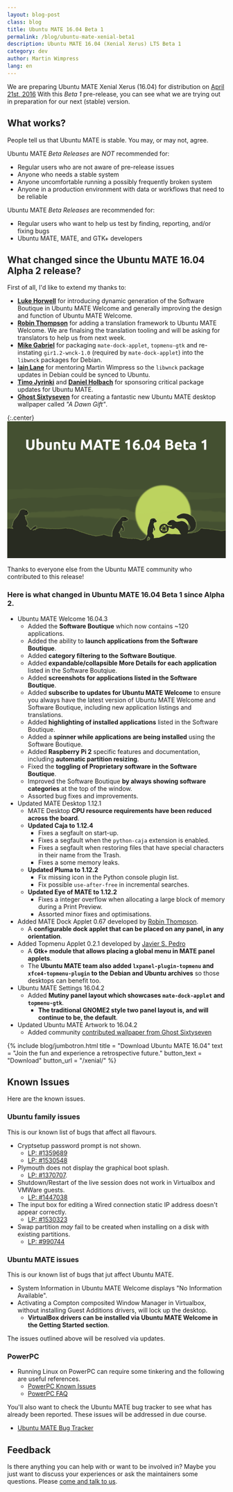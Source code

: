 ```yaml
---
layout: blog-post
class: blog
title: Ubuntu MATE 16.04 Beta 1
permalink: /blog/ubuntu-mate-xenial-beta1
description: Ubuntu MATE 16.04 (Xenial Xerus) LTS Beta 1
category: dev
author: Martin Wimpress
lang: en
---
```


We are preparing Ubuntu MATE Xenial Xerus (16.04) for distribution on
[April 21st, 2016](https://wiki.ubuntu.org/XenialXerus/ReleaseSchedule)
With this *Beta 1* pre-release, you can see what we are trying out in
preparation for our next (stable) version.

## What works?

People tell us that Ubuntu MATE is stable. You may, or may not, agree.

Ubuntu MATE *Beta Releases* are *NOT* recommended for:

  * Regular users who are not aware of pre-release issues
  * Anyone who needs a stable system
  * Anyone uncomfortable running a possibly frequently broken system
  * Anyone in a production environment with data or workflows that need to be reliable

Ubuntu MATE *Beta Releases* are recommended for:

  * Regular users who want to help us test by finding, reporting, and/or fixing bugs
  * Ubuntu MATE, MATE, and GTK+ developers

## What changed since the Ubuntu MATE 16.04 Alpha 2 release?

First of all, I'd like to extend my thanks to:

  * **[Luke Horwell](https://ubuntu-mate.community/users/lah7/)** for introducing dynamic generation of the Software Boutique in Ubuntu MATE Welcome and generally improving the design and function of Ubuntu MATE Welcome.
  * **[Robin Thompson](https://github.com/robint99)** for adding a translation framework to Ubuntu MATE Welcome. We are finalsing the translation tooling and will be asking for translators to help us from next week.
  * **[Mike Gabriel](https://sunweavers.net/blog/)** for packaging `mate-dock-applet`, `topmenu-gtk` and re-instating `gir1.2-wnck-1.0` (required by `mate-dock-applet`) into the `libwnck` packages for Debian.
  * **[Iain Lane](https://launchpad.net/~laney)** for mentoring Martin Wimpress so the `libwnck` package updates in Debian could be synced to Ubuntu.
  * **[Timo Jyrinki](https://launchpad.net/~timo-jyrinki)** and **[Daniel Holbach](https://launchpad.net/~dholbach)** for sponsoring critical package updates for Ubuntu MATE.
  * **[Ghost Sixtyseven](https://www.youtube.com/channel/UCglkWuyZDppWD2BVsyI4r3A)** for creating a fantastic new Ubuntu MATE desktop wallpaper called *"A Dawn Gift"*.

{:.center}
![Ubuntu MATE 16.04 Beta 1](/gallery/blog/ubuntu-mate-1604-beta1.png)

Thanks to everyone else from the Ubuntu MATE community who contributed to this release!

### Here is what changed in Ubuntu MATE 16.04 Beta 1 since Alpha 2.

  * Ubuntu MATE Welcome 16.04.3
    * Added the **Software Boutique** which now contains ~120 applications.
    * Added the ability to **launch applications from the Software Boutique**.
    * Added **category filtering to the Software Boutique**.
    * Added **expandable/collapsible More Details for each application** listed in the Software Boutqiue.
    * Added **screenshots for applications listed in the Software Boutique**.
    * Added **subscribe to updates for Ubuntu MATE Welcome** to ensure you always have the latest version of Ubuntu MATE Welcome and Software Boutique, including new application listings and translations.
    * Added **highlighting of installed applications** listed in the Software Boutique.
    * Added a **spinner while applications are being installed** using the Software Boutique.
    * Added **Raspberry Pi 2** specific features and documentation, including **automatic partition resizing**.
    * Fixed the **toggling of Proprietary software in the Software Boutique**.
    * Improved the Software Boutique **by always showing software categories** at the top of the window.
    * Assorted bug fixes and improvements.
  * Updated MATE Desktop 1.12.1
    * MATE Desktop **CPU resource requirements have been reduced across the board**.
    * **Updated Caja to 1.12.4**
      * Fixes a segfault on start-up.
      * Fixes a segfault when the `python-caja` extension is enabled.
      * Fixes a segfault when restoring files that have special characters in their name from the Trash.
      * Fixes a some memory leaks.
    * **Updated Pluma to 1.12.2**
      * Fix missing icon in the Python console plugin list.
      * Fix possible `use-after-free` in incremental searches.
    * **Updated Eye of MATE to 1.12.2**
      * Fixes a integer overflow when allocating a large block of memory during a Print Preview.
      * Assorted minor fixes and optimisations.
  * Added MATE Dock Applet 0.67 developed by [Robin Thompson](https://github.com/robint99).
    * A **configurable dock applet that can be placed on any panel, in any orientation**.
  * Added Topmenu Applet 0.2.1 developed by [Javier S. Pedro](https://javispedro.com/me.html)
    * A **Gtk+ module that allows placing a global menu in MATE panel applets**.
    * The **Ubuntu MATE team also added `lxpanel-plugin-topmenu` and `xfce4-topmenu-plugin` to the Debian and Ubuntu archives** so those desktops can benefit too.
  * Ubuntu MATE Settings 16.04.2
    * Added **Mutiny panel layout which showcases `mate-dock-applet` and `topmenu-gtk`**.
      * **The traditional GNOME2 style two panel layout is, and will continue to be, the default**.
  * Updated Ubuntu MATE Artwork to 16.04.2
    * Added community [contributed wallpaper from Ghost Sixtyseven](https://ubuntu-mate.community/t/wallpaper-a-dawn-gift-xenial-xerus/3925)

{% include blog/jumbotron.html
    title = "Download Ubuntu MATE 16.04"
    text = "Join the fun and experience a retrospective future."
    button_text = "Download"
    button_url = "/xenial/"
%}

## Known Issues

Here are the known issues.

### Ubuntu family issues

This is our known list of bugs that affect all flavours.

  * Cryptsetup password prompt is not shown.
    * [LP: #1359689](https://bugs.launchpad.net/bugs/1359689)
    * [LP: #1530548](https://bugs.launchpad.net/bugs/1530548)
  * Plymouth does not display the graphical boot splash.
    * [LP: #1370707](https://bugs.launchpad.net/bugs/1370707).
  * Shutdown/Restart of the live session does not work in Virtualbox and VMWare guests.
    * [LP: #1447038](https://bugs.launchpad.net/bugs/1447038)
  * The input box for editing a Wired connection static IP address doesn't appear correctly.
    * [LP: #1530323](https://bugs.launchpad.net/bugs/1530323)
  * Swap partition *may* fail to be created when installing on a disk with existing partitions.
    * [LP: #990744](https://bugs.launchpad.net/bugs/990744)

### Ubuntu MATE issues

This is our known list of bugs that jut affect Ubuntu MATE.

  * System Information in Ubuntu MATE Welcome displays "No Information Available".
  * Activating a Compton composited Window Manager in Virtualbox, without installing Guest Additions drivers, will lock up the desktop.
    * **VirtualBox drivers can be installed via Ubuntu MATE Welcome in the Getting Started section**.

The issues outlined above will be resolved via updates.

### PowerPC

  * Running Linux on PowerPC can require some tinkering and the following are useful references.
    * [PowerPC Known Issues](https://wiki.ubuntu.com/PowerPCKnownIssues)
    * [PowerPC FAQ](https://wiki.ubuntu.com/PowerPCFAQ)

You'll also want to check the Ubuntu MATE bug tracker to see what has already
been reported. These issues will be addressed in due course.

  * [Ubuntu MATE Bug Tracker](https://bugs.launchpad.net/ubuntu-mate)

## Feedback

Is there anything you can help with or want to be involved in? Maybe you just
want to discuss your experiences or ask the maintainers some questions. Please
[come and talk to us](https://ubuntu-mate.community/).
